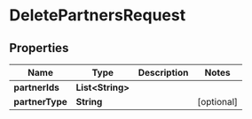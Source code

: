 

# DeletePartnersRequest

## Properties

Name | Type | Description | Notes
------------ | ------------- | ------------- | -------------
**partnerIds** | **List&lt;String&gt;** |  | 
**partnerType** | **String** |  |  [optional]




